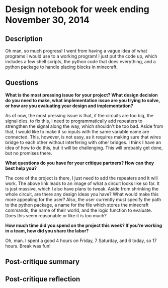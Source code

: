 # Design notebook for week ending November 30, 2014

## Description

Oh man, so much progress! I went from having a vague idea of what programs I would use to a working program!
I just put the code up, which includes a few shell scripts, the python code that does everything, and a python package
to handle placing blocks in minecraft.

## Questions

**What is the most pressing issue for your project? What design decision do
you need to make, what implementation issue are you trying to solve, or how
are you evaluating your design and implementation?**

As of now, the most pressing issue is that, if the circuits are too big, the signal dies. to fix this, I
need to programmatically add repeaters to strengthen the signal along the way, which shouldn't be too bad.
Aside from that, I would like to make it so inputs with the same variable name are connected. This, however,
is not easy, as it requires making sure that wires bridge to each other without interfering with other bridges.
I think I have an idea of how to do this, but it will be challenging. This will probably get done, but no
promises there.

**What questions do you have for your critique partners? How can they best help
you?**

The core of the project is there, I just need to add the repeaters and it will work. The above link leads to an image
of what a circuit looks like so far. It is just massive, which I also have plans to tweak. Aside from shrinking the whole
circuit, are there any design ideas you have? What would make this more appealing for the user? Also, the user currently must
specify the path to the python package, a name for the file which stores the minecraft commands, the name of their world,
and the logic function to evaluate. Does this seem reasonable or like it is too much?

**How much time did you spend on the project this week? If you're working in a
team, how did you share the labor?**

Oh, man. I spent a good 4 hours on Friday, 7 Saturday, and 6 today, so 17 hours. Break was fun!

## Post-critique summary

## Post-critique reflection
